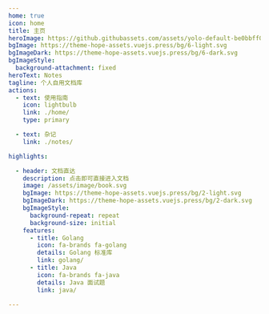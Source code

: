 ```yaml
---
home: true
icon: home
title: 主页
heroImage: https://github.githubassets.com/assets/yolo-default-be0bbff04951.png
bgImage: https://theme-hope-assets.vuejs.press/bg/6-light.svg
bgImageDark: https://theme-hope-assets.vuejs.press/bg/6-dark.svg
bgImageStyle:
  background-attachment: fixed
heroText: Notes
tagline: 个人自用文档库
actions:
  - text: 使用指南
    icon: lightbulb
    link: ./home/
    type: primary

  - text: 杂记
    link: ./notes/

highlights:

  - header: 文档直达
    description: 点击即可直接进入文档
    image: /assets/image/book.svg
    bgImage: https://theme-hope-assets.vuejs.press/bg/2-light.svg
    bgImageDark: https://theme-hope-assets.vuejs.press/bg/2-dark.svg
    bgImageStyle:
      background-repeat: repeat
      background-size: initial
    features:
      - title: Golang
        icon: fa-brands fa-golang
        details: Golang 标准库
        link: golang/
      - title: Java
        icon: fa-brands fa-java
        details: Java 面试题
        link: java/

---
```


